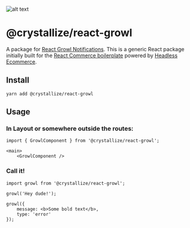 ![alt text](https://raw.githubusercontent.com/snowballdigital/react-growl/HEAD/media/logo.png 'Abstract robot with teeths')

# @crystallize/react-growl

A package for [React Growl Notifications](https://crystallize.com/developers/react-components/react-growl-notifications). This is a generic React package initially built for the [React Commerce boilerplate](https://crystallize.com/developers) powered by  [Headless Ecommerce](https://crystallize.com/product).

## Install

```
yarn add @crystallize/react-growl
```

## Usage

### In Layout or somewhere outside the routes:

```
import { GrowlComponent } from '@crystallize/react-growl';

<main>
    <GrowlComponent />
```

### Call it!

```
import growl from '@crystallize/react-growl';

growl('Hey dude!');

growl({
    message: <b>Some bold text</b>,
    type: 'error'
});
```
